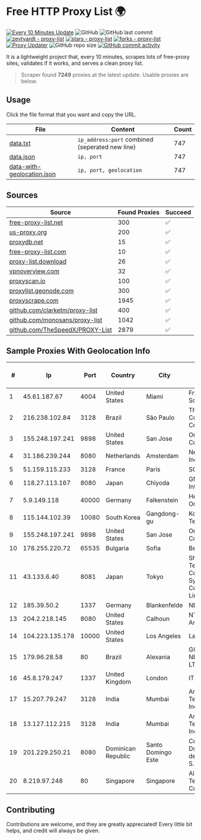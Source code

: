 
# Free HTTP Proxy List 🌍

[![Every 10 Minutes Update](https://github.com/mertguvencli/http-proxy-list/actions/workflows/main.yml/badge.svg?branch=main)](https://github.com/mertguvencli/http-proxy-list/actions/workflows/main.yml)
![GitHub](https://img.shields.io/github/license/mertguvencli/http-proxy-list)
![GitHub last commit](https://img.shields.io/github/last-commit/mertguvencli/http-proxy-list)
[![zevtyardt - proxy-list](https://img.shields.io/static/v1?label=zevtyardt&message=proxy-list&color=blue&logo=github)](https://github.com/zevtyardt/proxy-list "Go to GitHub repo")
[![stars - proxy-list](https://img.shields.io/github/stars/zevtyardt/proxy-list?style=social)](https://github.com/zevtyardt/proxy-list)
[![forks - proxy-list](https://img.shields.io/github/forks/zevtyardt/proxy-list?style=social)](https://github.com/zevtyardt/proxy-list)
[![Proxy Updater](https://github.com/zevtyardt/proxy-list/workflows/Proxy%20Updater/badge.svg)](https://github.com/zevtyardt/proxy-list/actions?query=workflow:"Proxy+Updater")
![GitHub repo size](https://img.shields.io/github/repo-size/zevtyardt/proxy-list)
[![GitHub commit activity](https://img.shields.io/github/commit-activity/m/zevtyardt/proxy-list?logo=commits)](https://github.com/zevtyardt/proxy-list/commits/main)

It is a lightweight project that, every 10 minutes, scrapes lots of free-proxy sites, validates if it works, and serves a clean proxy list.

> Scraper found **7249** proxies at the latest update. Usable proxies are below.

## Usage

Click the file format that you want and copy the URL.

|File|Content|Count|
|----|-------|-----|
|[data.txt](https://raw.githubusercontent.com/mertguvencli/http-proxy-list/main/proxy-list/data.txt)|`ip_address:port` combined (seperated new line)|747|
|[data.json](https://raw.githubusercontent.com/mertguvencli/http-proxy-list/main/proxy-list/data.json)|`ip, port`|747|
|[data-with-geolocation.json](https://raw.githubusercontent.com/mertguvencli/http-proxy-list/main/proxy-list/data-with-geolocation.json)|`ip, port, geolocation`|747|

## Sources

|Source|Found Proxies|Succeed|
|------|-------------|-------|
|[free-proxy-list.net](https://free-proxy-list.net)|300|✅|
|[us-proxy.org](https://www.us-proxy.org)|200|✅|
|[proxydb.net](http://proxydb.net)|15|✅|
|[free-proxy-list.com](https://free-proxy-list.com/?page=&port=&type%5B%5D=http&type%5B%5D=https&up_time=0&search=Search)|10|✅|
|[proxy-list.download](https://www.proxy-list.download/HTTP)|26|✅|
|[vpnoverview.com](https://vpnoverview.com/privacy/anonymous-browsing/free-proxy-servers)|32|✅|
|[proxyscan.io](https://www.proxyscan.io)|100|✅|
|[proxylist.geonode.com](https://proxylist.geonode.com/api/proxy-list?limit=300&page=1&sort_by=lastChecked&sort_type=desc&protocols=http,https)|300|✅|
|[proxyscrape.com](https://api.proxyscrape.com/v2/?request=displayproxies&protocol=http&timeout=10000&country=all&ssl=all&anonymity=all)|1945|✅|
|[github.com/clarketm/proxy-list](https://raw.githubusercontent.com/clarketm/proxy-list/master/proxy-list-raw.txt)|400|✅|
|[github.com/monosans/proxy-list](https://raw.githubusercontent.com/monosans/proxy-list/main/proxies/http.txt)|1042|✅|
|[github.com/TheSpeedX/PROXY-List](https://raw.githubusercontent.com/TheSpeedX/PROXY-List/master/http.txt)|2879|✅|


## Sample Proxies With Geolocation Info

|#|Ip|Port|Country|City|Internet Service Provider|
|-|--|----|-------|----|-------------------------|
|1|45.61.187.67|4004|United States|Miami|FranTech Solutions|
|2|216.238.102.84|3128|Brazil|São Paulo|The Constant Company|
|3|155.248.197.241|9898|United States|San Jose|Oracle Corporation|
|4|31.186.239.244|8080|Netherlands|Amsterdam|NetSkope Inc|
|5|51.159.115.233|3128|France|Paris|SCALEWAY|
|6|118.27.113.167|8080|Japan|Chiyoda|GMO Internet, Inc.|
|7|5.9.149.118|40000|Germany|Falkenstein|Hetzner Online GmbH|
|8|115.144.102.39|10080|South Korea|Gangdong-gu|Korea Telecom|
|9|155.248.197.241|9898|United States|San Jose|Oracle Corporation|
|10|178.255.220.72|65535|Bulgaria|Sofia|Belcloud LTD|
|11|43.133.6.40|8081|Japan|Tokyo|Shenzhen Tencent Computer Systems Company Limited|
|12|185.39.50.2|1337|Germany|Blankenfelde|NETZNUTZ|
|13|204.2.218.145|8080|United States|Calhoun|NTT America, Inc.|
|14|104.223.135.178|10000|United States|Los Angeles|LayerHost|
|15|179.96.28.58|80|Brazil|Alexania|G8 NETWORKS LTDA|
|16|45.8.179.247|1337|United Kingdom|London|IT WEB LTD|
|17|15.207.79.247|3128|India|Mumbai|Amazon Technologies Inc.|
|18|13.127.112.215|3128|India|Mumbai|Amazon Technologies Inc.|
|19|201.229.250.21|8080|Dominican Republic|Santo Domingo Este|Compañía Dominicana de Teléfonos S. A.|
|20|8.219.97.248|80|Singapore|Singapore|Alibaba (US) Technology Co., Ltd.|



## Contributing

Contributions are welcome, and they are greatly appreciated! Every
little bit helps, and credit will always be given.

